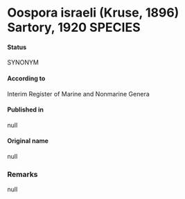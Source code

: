 # Oospora israeli (Kruse, 1896) Sartory, 1920 SPECIES

#### Status
SYNONYM

#### According to
Interim Register of Marine and Nonmarine Genera

#### Published in
null

#### Original name
null

### Remarks
null
